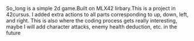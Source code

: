 So_long is a simple 2d game.Built on MLX42 lirbary.This is a project in 42cursus.
I added extra actions to all parts corresponding to up, down, left, and right. 
This is also where the coding process gets really interesting, maybe I will add character attacks, enemy health deduction, etc. in the future
